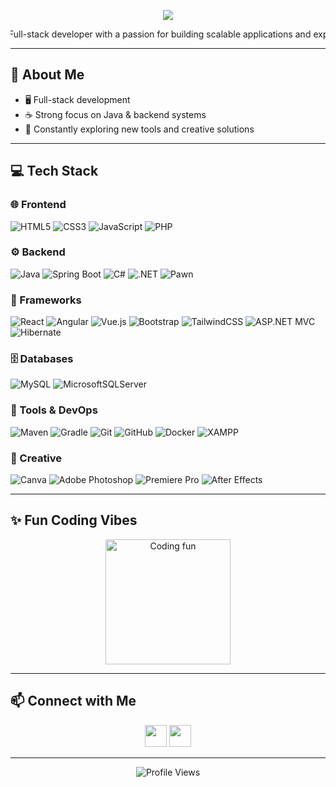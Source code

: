 <p align="center">
  <img src="https://readme-typing-svg.herokuapp.com?size=30&duration=4000&color=00C853&center=true&vCenter=true&lines=Hi%2C+I'm+Leaf" />
</p>

<p align="center">
  <marquee behavior="alternate" direction="left" scrollamount="4">
    Full-stack developer with a passion for building scalable applications and exploring modern technologies.  
    Driven by curiosity and continuous growth.  
  </marquee>
</p>

---

## 💫 About Me
- 🖥️ Full-stack development  
- ☕ Strong focus on Java & backend systems  
- 🌱 Constantly exploring new tools and creative solutions  

---
## 💻 Tech Stack  

### 🌐 Frontend  
![HTML5](https://img.shields.io/badge/html5-%23E34F26.svg?style=for-the-badge&logo=html5&logoColor=white) 
![CSS3](https://img.shields.io/badge/css3-%231572B6.svg?style=for-the-badge&logo=css3&logoColor=white) 
![JavaScript](https://img.shields.io/badge/javascript-%23323330.svg?style=for-the-badge&logo=javascript&logoColor=%23F7DF1E) 
![PHP](https://img.shields.io/badge/php-%23777BB4.svg?style=for-the-badge&logo=php&logoColor=white)  

### ⚙️ Backend  
![Java](https://img.shields.io/badge/java-%23ED8B00.svg?style=for-the-badge&logo=openjdk&logoColor=white) 
![Spring Boot](https://img.shields.io/badge/spring%20boot-6DB33F.svg?style=for-the-badge&logo=springboot&logoColor=white) 
![C#](https://img.shields.io/badge/c%23-%23239120.svg?style=for-the-badge&logo=csharp&logoColor=white) 
![.NET](https://img.shields.io/badge/.NET-5C2D91?style=for-the-badge&logo=.net&logoColor=white) 
![Pawn](https://img.shields.io/badge/pawn-DB6F3D.svg?style=for-the-badge&logoColor=white)  

### 🧩 Frameworks  
![React](https://img.shields.io/badge/react-%2361DAFB.svg?style=for-the-badge&logo=react&logoColor=black)
![Angular](https://img.shields.io/badge/angular-%23DD0031.svg?style=for-the-badge&logo=angular&logoColor=white)
![Vue.js](https://img.shields.io/badge/vue.js-%2335495e.svg?style=for-the-badge&logo=vuedotjs&logoColor=%234FC08D)
![Bootstrap](https://img.shields.io/badge/bootstrap-%23563D7C.svg?style=for-the-badge&logo=bootstrap&logoColor=white)
![TailwindCSS](https://img.shields.io/badge/tailwindcss-%2338B2AC.svg?style=for-the-badge&logo=tailwind-css&logoColor=white)
![ASP.NET MVC](https://img.shields.io/badge/ASP.NET%20MVC-512BD4.svg?style=for-the-badge&logo=dotnet&logoColor=white)
![Hibernate](https://img.shields.io/badge/Hibernate-59666C.svg?style=for-the-badge&logo=hibernate&logoColor=white)

### 🗄️ Databases  
![MySQL](https://img.shields.io/badge/mysql-4479A1.svg?style=for-the-badge&logo=mysql&logoColor=white) 
![MicrosoftSQLServer](https://img.shields.io/badge/Microsoft%20SQL%20Server-CC2927?style=for-the-badge&logo=microsoft%20sql%20server&logoColor=white)  

### 🔧 Tools & DevOps  
![Maven](https://img.shields.io/badge/Maven-C71A36?style=for-the-badge&logo=apachemaven&logoColor=white) 
![Gradle](https://img.shields.io/badge/Gradle-02303A.svg?style=for-the-badge&logo=gradle&logoColor=white) 
![Git](https://img.shields.io/badge/git-%23F05033.svg?style=for-the-badge&logo=git&logoColor=white) 
![GitHub](https://img.shields.io/badge/github-%23121011.svg?style=for-the-badge&logo=github&logoColor=white) 
![Docker](https://img.shields.io/badge/docker-%230db7ed.svg?style=for-the-badge&logo=docker&logoColor=white) 
![XAMPP](https://img.shields.io/badge/XAMPP-F37623.svg?style=for-the-badge&logo=xampp&logoColor=white)  

### 🎨 Creative  
![Canva](https://img.shields.io/badge/Canva-%2300C4CC.svg?style=for-the-badge&logo=Canva&logoColor=white) 
![Adobe Photoshop](https://img.shields.io/badge/adobe%20photoshop-%2331A8FF.svg?style=for-the-badge&logo=adobe%20photoshop&logoColor=white) 
![Premiere Pro](https://img.shields.io/badge/Adobe%20Premiere%20Pro-9999FF.svg?style=for-the-badge&logo=Adobe%20Premiere%20Pro&logoColor=white) 
![After Effects](https://img.shields.io/badge/Adobe%20After%20Effects-9999FF.svg?style=for-the-badge&logo=Adobe%20After%20Effects&logoColor=white)  

---

## ✨ Fun Coding Vibes
<p align="center">
  <img src="https://media4.giphy.com/media/KxbHmvL3MGcctzlfdX/giphy.gif" height="200" alt="Coding fun" />
</p>

---

## 📫 Connect with Me
<p align="center">
  <a href="https://discord.gg/VeAqPRkfF8"><img src="https://img.shields.io/static/v1?message=Discord&logo=discord&label=&color=7289DA&logoColor=white&labelColor=&style=for-the-badge" height="35" /></a>
  <a href="https://www.instagram.com/leaf17._/"><img src="https://img.shields.io/static/v1?message=Instagram&logo=instagram&label=&color=E1306C&logoColor=white&labelColor=&style=for-the-badge" height="35" /></a>
</p>

---
<p align="center">
  <img src="https://komarev.com/ghpvc/?username=leaf17&label=Profile%20Views&color=0e75b6&style=flat" alt="Profile Views" />
</p>
